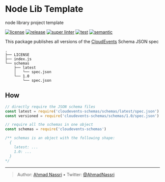 # Node Lib Template

node library project template

[![license][license-img]][license-url]
[![release][release-img]][release-url]
[![super linter][super-linter-img]][super-linter-url]
[![test][test-img]][test-url]
[![semantic][semantic-img]][semantic-url]

This package publishes all versions of the [CloudEvents](https://cloudevents.io/) Schema JSON spec

    .
    ├── LICENSE
    ├── index.js
    └── schemas
        ├── latest
        │   └── spec.json
        └── 1.0
            └── spec.json

How
---

``` js
// directly require the JSON schema files
const latest = require('cloudevents-schemas/schemas/latest/spec.json')
const versioned = require('cloudevents-schemas/schemas/1.0/spec.json')

// require all the schemas in one object
const schemas = require('cloudevents-schemas')

/** schemas is an object with the following shape:
  {
    latest: ...
    1.0: ...
  }
*/
```

----
> Author: [Ahmad Nassri](https://www.ahmadnassri.com/) &bull;
> Twitter: [@AhmadNassri](https://twitter.com/AhmadNassri)

[license-url]: LICENSE
[license-img]: https://badgen.net/github/license/ahmadnassri/node-cloudevents-schemas

[release-url]: https://github.com/ahmadnassri/node-cloudevents-schemas/releases
[release-img]: https://badgen.net/github/release/ahmadnassri/node-cloudevents-schemas

[super-linter-url]: https://github.com/ahmadnassri/node-cloudevents-schemas/actions?query=workflow%3Asuper-linter
[super-linter-img]: https://github.com/ahmadnassri/node-cloudevents-schemas/workflows/super-linter/badge.svg

[test-url]: https://github.com/ahmadnassri/node-cloudevents-schemas/actions?query=workflow%3Atest
[test-img]: https://github.com/ahmadnassri/node-cloudevents-schemas/workflows/test/badge.svg

[semantic-url]: https://github.com/ahmadnassri/node-cloudevents-schemas/actions?query=workflow%3Arelease
[semantic-img]: https://badgen.net/badge/📦/semantically%20released/blue
